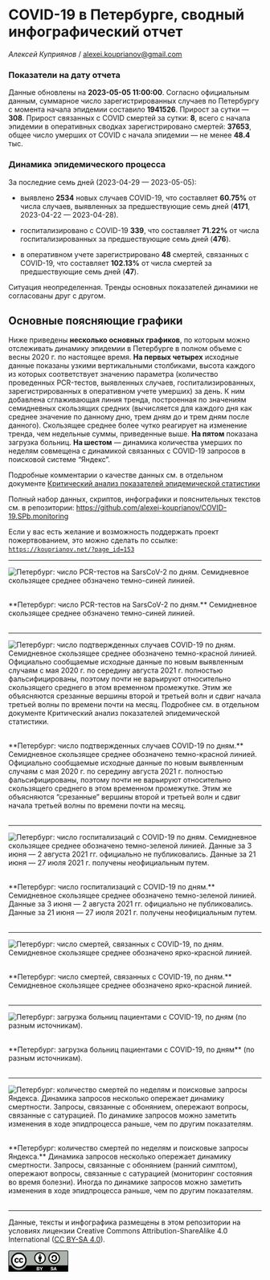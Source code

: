 COVID-19 в Петербурге, сводный инфографический отчет
====================================================

*Алексей Куприянов* /
<a href="mailto:alexei.kouprianov@gmail.com" class="email">alexei.kouprianov@gmail.com</a>

### Показатели на дату отчета

Данные обновлены на **2023-05-05 11:00:00**. Согласно официальным
данным, суммарное число зарегистрированных случаев по Петербургу c
момента начала эпидемии составило **1941526**. Прирост за сутки —
**308**. Прирост связанных с COVID смертей за сутки: **8**, всего с
начала эпидемии в оперативных сводках зарегистрировано смертей:
**37653**, общее число умерших от COVID с начала эпидемии — не менее
**48.4** тыс.

### Динамика эпидемического процесса

За последние семь дней (2023-04-29 — 2023-05-05):

-   выявлено **2534** новых случаев COVID-19, что составляет **60.75%**
    от числа случаев, выявленных за предшествующие семь дней (**4171**,
    2023-04-22 — 2023-04-28).

-   госпитализировано c COVID-19 **339**, что составляет **71.22%** от
    числа госпитализированных за предшествующие семь дней (**476**).

-   в оперативном учете зарегистрировано **48** смертей, связанных с
    COVID-19, что составляет **102.13%** от числа смертей за
    предшествующие семь дней (**47**).

Ситуация неопределенная. Тренды основных показателей динамики не
согласованы друг с другом.

Основные поясняющие графики
---------------------------

Ниже приведены **несколько основных графиков**, по которым можно
отслеживать динамику эпидемии в Петербурге в полном объеме с весны 2020
г. по настоящее время. **На первых четырех** исходные данные показаны
узкими вертикальными столбиками, высота каждого из которых соответствует
значению параметра (количество проведенных PCR-тестов, выявленных
случаев, госпитализированных, зарегистрированных в оперативном учете
умерших) за день. К ним добавлена сглаживающая линия тренда, построенная
по значениям семидневных скользящих средних (вычисляется для каждого дня
как среднее значение по данному дню, трем дням до и трем дням после
данного). Скользящее среднее более чутко реагирует на изменение тренда,
чем недельные суммы, приведенные выше. **На пятом** показана загрузка
больниц. **На шестом** — динамика количества умерших по неделям
совмещена с динамикой связанных с COVID-19 запросов в поисковой системе
“Яндекс”.

Подробные комментарии о качестве данных см. в отдельном документе
[Критический анализ показателей эпидемической
статистики](SPb.COVID-19.data_critique.md)

Полный набор данных, скриптов, инфографики и пояснительных текстов см. в
репозитории:
<https://github.com/alexei-kouprianov/COVID-19.SPb.monitoring>

Если у вас есть желание и возможность поддержать проект пожертвованием,
это можно сделать по ссылке:
[`https://kouprianov.net/?page_id=153`](https://kouprianov.net/?page_id=153)

------------------------------------------------------------------------

![Петербург: число PCR-тестов на SarsCoV-2 по дням. Семидневное
скользящее среднее обзначено темно-синей
линией.](../plots/01.SPb.COVID-19.PCR_tests.mini.png "Петербург: число PCR-тестов на SarsCoV-2 по дням. Семидневное скользящее среднее обзначено темно-синей линией.")
<figcaption>
<br />**Петербург: число PCR-тестов на SarsCoV-2 по дням.** Семидневное
скользящее среднее обзначено темно-синей линией.<br /><br />
</figcaption>

------------------------------------------------------------------------

![Петербург: число подтвержденных случаев COVID-19 по дням. Семидневное
скользящее среднее обозначено темно-красной линией. Официально
сообщаемые исходные данные по новым выявленным случаям с мая 2020 г. по
середину августа 2021 г. полностью фальсифицированы, поэтому почти не
варьируют относительно скользящего среднего в этом временном промежутке.
Этим же объясняются срезанные вершины второй и третьей волн и сдвиг
начала третьей волны по времени почти на месяц. Подробнее см. в
отдельном документе Критический анализ показателей эпидемической
статистики.](../plots/02.SPb.COVID-19.confirmed.mini.png "Петербург: число подтвержденных случаев COVID-19 по дням. Семидневное скользящее среднее обозначено темно-красной линией. Официально сообщаемые исходные данные по новым выявленным случаям с мая 2020 г. по середину августа 2021 г. полностью фальсифицированы, поэтому почти не варьируют относительно скользящего среднего в этом временном промежутке. Этим же объясняются срезанные вершины второй и третьей волн и сдвиг начала третьей волны по времени почти на месяц. Подробнее см. в отдельном документе Критический анализ показателей эпидемической статистики.")
<figcaption>
<br />**Петербург: число подтвержденных случаев COVID-19 по дням.**
Семидневное скользящее среднее обозначено темно-красной линией.
Официально сообщаемые исходные данные по новым выявленным случаям с мая
2020 г. по середину августа 2021 г. полностью фальсифицированы, поэтому
почти не варьируют относительно скользящего среднего в этом временном
промежутке. Этим же объясняются “срезанные” вершины второй и третьей
волн и сдвиг начала третьей волны по времени почти на месяц.<br /><br />
</figcaption>

------------------------------------------------------------------------

![Петербург: число госпитализаций с COVID-19 по дням. Cемидневное
скользящее среднее обозначено темно-зеленой линией. Данные за 3 июня — 2
августа 2021 гг. официально не публиковались. Данные за 21 июня — 27
июля 2021 г. получены неофициальным
путем.](../plots/03.SPb.COVID-19.hospitalized_today.mini.png "Петербург: число госпитализаций с COVID-19 по дням. Cемидневное скользящее среднее обозначено темно-зеленой линией. Данные за 3 июня --- 2 августа 2021 гг. официально не публиковались. Данные за 21 июня --- 27 июля 2021 г. получены неофициальным путем.")
<figcaption>
<br />**Петербург: число госпитализаций с COVID-19 по дням.**
Cемидневное скользящее среднее обозначено темно-зеленой линией. Данные
за 3 июня — 2 августа 2021 гг. официально не публиковались. Данные за 21
июня — 27 июля 2021 г. получены неофициальным путем.<br /><br />
</figcaption>

------------------------------------------------------------------------

![Петербург: число смертей, связанных с COVID-19, по дням. Семидневное
скользящее среднее обозначено ярко-красной
линией.](../plots/04.SPb.COVID-19.deaths.mini.png "Петербург: число смертей, связанных с COVID-19, по дням. Семидневное скользящее среднее обозначено ярко-красной линией.")
<figcaption>
<br />**Петербург: число смертей, связанных с COVID-19, по дням.**
Семидневное скользящее среднее обозначено ярко-красной
линией.<br /><br />
</figcaption>

------------------------------------------------------------------------

![Петербург: загрузка больниц пациентами с COVID-19, по дням (по разным
источникам).](../plots/05.SPb.COVID-19.Hospitalized_vs_Hospitalized_today_vs_Occupied_beds.mini.png "Петербург: загрузка больниц пациентами с COVID-19, по дням (по разным источникам).")
<figcaption>
<br />**Петербург: загрузка больниц пациентами с COVID-19, по дням** (по
разным источникам).<br /><br />
</figcaption>

------------------------------------------------------------------------

![Петербург: количество смертей по неделям и поисковые запросы Яндекса.
Динамика запросов несколько опережает динамику смертности. Запросы,
связанные с обонянием, опережают вопросы, связанные с сатурацией. По
динамике запросов можно заметить изменения в ходе эпидпроцесса раньше,
чем по другим
показателям.](../plots/06.SPb.COVID-19.Yandex_vs_deaths.mini.png "Петербург: количество смертей по неделям и поисковые запросы Яндекса. Динамика запросов несколько опережает динамику смертности. Запросы, связанные с обонянием, опережают вопросы, связанные с сатурацией. По динамике запросов можно заметить изменения в ходе эпидпроцесса раньше, чем по другим показателям.")
<figcaption>
<br />**Петербург: количество смертей по неделям и поисковые запросы
Яндекса.** Динамика запросов несколько опережает динамику смертности.
Запросы, связанные с обонянием (ранний симптом), опережают вопросы,
связанные с сатурацией (мониторинг состояния во время болезни). Иногда
по динамике запросов можно заметить изменения в ходе эпидпроцесса
раньше, чем по другим показателям.<br /><br />
</figcaption>

------------------------------------------------------------------------

Данные, тексты и инфографика размещены в этом репозитории на условиях
лицензии Creative Commons Attribution-ShareAlike 4.0 International ([CC
BY-SA 4.0](https://creativecommons.org/licenses/by-sa/4.0/)).

![](../misc/CC-BY-SA-icon.png "CC-BY-SA")
